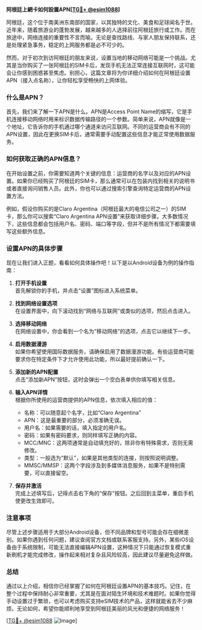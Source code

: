 **阿根廷上網卡如何設置APN[[TG💪+ @esim1088](https://t.me/s/esim1088)]**

阿根廷，这个位于南美洲东南部的国家，以其独特的文化、美食和足球闻名于世。近年来，随着旅游业的蓬勃发展，越来越多的人选择前往阿根廷旅行或工作。而在旅途中，网络连接的重要性不言而喻。无论是查找路线、与家人朋友保持联系，还是处理紧急事务，稳定的上网服务都是必不可少的。

然而，对于初次到访阿根廷的朋友来说，设置当地的移动网络可能是一个挑战。尤其是当你购买了一张阿根廷的SIM卡后，发现手机无法正常连接互联网时，这可能会让你感到困惑甚至焦虑。别担心，这篇文章将为你详细介绍如何在阿根廷设置APN（接入点名称），让你轻松享受畅快的上网体验。

### 什么是APN？

首先，我们来了解一下APN是什么。APN是Access Point Name的缩写，它是手机连接移动网络时用来标识数据传输路径的一个参数。简单来说，APN就像是一个地址，它告诉你的手机通过哪个通道来访问互联网。不同的运营商会有不同的APN设置，因此在更换SIM卡后，通常需要手动配置这些信息才能正常使用数据服务。

### 如何获取正确的APN信息？

在开始设置之前，你需要知道两个关键的信息：运营商的名字以及对应的APN设置。如果你已经购买了阿根廷的SIM卡，那么通常可以在包装内找到相关的说明书或者直接询问销售人员。此外，你也可以通过搜索引擎查询特定运营商的APN设置方法。

例如，假设你购买的是Claro Argentina（阿根廷最大的电信公司之一）的SIM卡，那么你可以搜索“Claro Argentina APN设置”来获取详细步骤。大多数情况下，这些信息都会包括用户名、密码、端口等字段，但并不是所有情况下都需要填写这些额外信息。

### 设置APN的具体步骤

现在让我们进入正题，看看如何具体操作吧！以下是以Android设备为例的操作指南：

1. **打开手机设置**  
   首先解锁你的手机，并点击“设置”图标进入系统菜单。

2. **找到网络设置选项**  
   在设置界面中，向下滚动找到“网络与互联网”或类似的选项，然后点击进入。

3. **选择移动网络**  
   在网络设置中，你会看到一个名为“移动网络”的选项，点击它以继续下一步。

4. **启用数据漫游**  
   如果你希望使用国际数据服务，请确保启用了数据漫游功能。有些运营商可能要求你在特定条件下才允许使用此功能，所以最好提前确认一下。

5. **添加新的APN配置**  
   点击“添加新APN”按钮，这时会弹出一个空白表单供你填写相关信息。

6. **输入APN详情**  
   根据你所使用的运营商提供的APN信息，依次填入相应的值：
   - 名称：可以随意起个名字，比如“Claro Argentina”
   - APN：这是最重要的部分，必须准确无误。
   - 用户名：如果需要的话，填入指定的用户名。
   - 密码：如果有密码要求，则同样填写正确的内容。
   - MCC/MNC：这两项通常是自动填充好的，除非你有特殊需求，否则无需修改。
   - 类型：一般选为“默认”，如果是其他类型的连接，则按照说明调整。
   - MMSC/MMSP：这两个字段涉及到多媒体消息服务，如果不是特别需要，可以直接留空。

7. **保存并激活**  
   完成上述填写后，记得点击右下角的“保存”按钮。之后回到主菜单，重启手机使更改生效即可。

### 注意事项

尽管上述步骤适用于大部分Android设备，但不同品牌和型号可能会存在细微差别。如果你遇到任何问题，建议查阅官方文档或联系客服支持。另外，某些iOS设备由于系统限制，可能无法直接编辑APN设置，这种情况下只能通过恢复模式重新刷机才能完成修改，操作起来相对复杂且风险较高，因此建议尽量避免这样做。

### 总结

通过以上介绍，相信你已经掌握了如何在阿根廷设置APN的基本技巧。记住，在整个过程中保持耐心非常重要，尤其是在面对陌生环境和技术难题时。如果你觉得手动设置过于繁琐，也可以考虑购买支持eSIM技术的产品，这样就能省去不少麻烦。无论如何，希望你能顺利地享受到阿根廷美丽的风光和便捷的网络服务！

[[TG💪+ @esim1088](https://t.me/s/esim1088) ![Image](https://i.postimg.cc/4NQfJmqS/Snipaste-2025-05-13-00-14-12.png)]